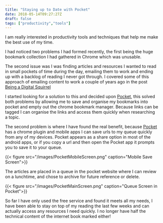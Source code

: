 ```yaml
---
title: "Staying up to Date with Pocket"
date: 2018-05-14T09:27:27Z
draft: false
tags: ["productivity","tools"]
---
```


I am really interested in productivity tools and techniques that help me make the best use of my time. 

I had noticed two problems I had formed recently, the first being the huge bookmark collection I had gathered in Chrome which was unusable. 

The second issue was I was finding articles and resources I wanted to read in small pockets of time during the day, emailing them to work and ending up with a backlog of reading I never got through. I covered some of this approach of emailing content to work a couple of years ago in the post [Being a Digital Squirrel](https://www.jongregory.net/posts/being-a-digital-squirrel/)

I started looking for a solution to this and decided upon [Pocket](https://getpocket.com/), this solved both problems by allowing me to save and organise my bookmarks into pocket and empty out the chrome bookmark manager. Because links can be tagged I can organise the links and access them quickly when researching a topic.

The second problem is where I have found the real benefit, because [Pocket](https://getpocket.com/) has a chrome plugin and mobile apps I can save urls to my queue quickly from any of my devices. Pocket appears as a share option in most of the android apps, or if you copy a url and then open the Pocket app it prompts you to save it to your queue.

{{< figure src="/images/PocketMobileScreen.png" caption="Mobile Save Screen">}}


The articles are placed in a queue in the pocket website where I can review on a lunchtime, and chose to archive for future reference or delete.  


{{< figure src="/images/PocketMainScreen.png" caption="Queue Screen in Pocket">}}

So far I have only used the free service and found it meets all my needs, I have been able to stay on top of my reading the last few weeks and can actually access any resources I need quickly. I no longer have half the technical content of the internet book marked either!

